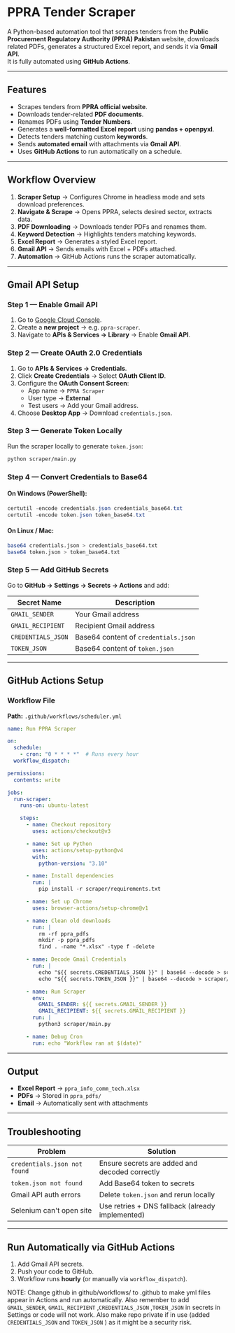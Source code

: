 # **PPRA Tender Scraper**

A Python-based automation tool that scrapes tenders from the **Public Procurement Regulatory Authority (PPRA) Pakistan** website, downloads related PDFs, generates a structured Excel report, and sends it via **Gmail API**.  
It is fully automated using **GitHub Actions**.

---

## **Features**

- Scrapes tenders from **PPRA official website**.
- Downloads tender-related **PDF documents**.
- Renames PDFs using **Tender Numbers**.
- Generates a **well-formatted Excel report** using **pandas + openpyxl**.
- Detects tenders matching custom **keywords**.
- Sends **automated email** with attachments via **Gmail API**.
- Uses **GitHub Actions** to run automatically on a schedule.

---

## **Workflow Overview**

1. **Scraper Setup** → Configures Chrome in headless mode and sets download preferences.
2. **Navigate & Scrape** → Opens PPRA, selects desired sector, extracts data.
3. **PDF Downloading** → Downloads tender PDFs and renames them.
4. **Keyword Detection** → Highlights tenders matching keywords.
5. **Excel Report** → Generates a styled Excel report.
6. **Gmail API** → Sends emails with Excel + PDFs attached.
7. **Automation** → GitHub Actions runs the scraper automatically.

---

## **Gmail API Setup**

### **Step 1 — Enable Gmail API**

1. Go to [Google Cloud Console](https://console.cloud.google.com/).
2. Create a **new project** → e.g. `ppra-scraper`.
3. Navigate to **APIs & Services → Library** → Enable **Gmail API**.

### **Step 2 — Create OAuth 2.0 Credentials**

1. Go to **APIs & Services → Credentials**.
2. Click **Create Credentials** → Select **OAuth Client ID**.
3. Configure the **OAuth Consent Screen**:
   - App name → `PPRA Scraper`
   - User type → **External**
   - Test users → Add your Gmail address.
4. Choose **Desktop App** → Download `credentials.json`.

### **Step 3 — Generate Token Locally**

Run the scraper locally to generate `token.json`:

```bash
python scraper/main.py
```

### **Step 4 — Convert Credentials to Base64**

#### On Windows (PowerShell):

```powershell
certutil -encode credentials.json credentials_base64.txt
certutil -encode token.json token_base64.txt
```

#### On Linux / Mac:

```bash
base64 credentials.json > credentials_base64.txt
base64 token.json > token_base64.txt
```

### **Step 5 — Add GitHub Secrets**

Go to **GitHub → Settings → Secrets → Actions** and add:

| Secret Name        | Description                          |
| ------------------ | ------------------------------------ |
| `GMAIL_SENDER`     | Your Gmail address                   |
| `GMAIL_RECIPIENT`  | Recipient Gmail address              |
| `CREDENTIALS_JSON` | Base64 content of `credentials.json` |
| `TOKEN_JSON`       | Base64 content of `token.json`       |

---

## **GitHub Actions Setup**

### **Workflow File**

**Path:** `.github/workflows/scheduler.yml`

```yaml
name: Run PPRA Scraper

on:
  schedule:
    - cron: "0 * * * *"  # Runs every hour
  workflow_dispatch:

permissions:
  contents: write

jobs:
  run-scraper:
    runs-on: ubuntu-latest

    steps:
      - name: Checkout repository
        uses: actions/checkout@v3

      - name: Set up Python
        uses: actions/setup-python@v4
        with:
          python-version: "3.10"

      - name: Install dependencies
        run: |
          pip install -r scraper/requirements.txt

      - name: Set up Chrome
        uses: browser-actions/setup-chrome@v1

      - name: Clean old downloads
        run: |
          rm -rf ppra_pdfs
          mkdir -p ppra_pdfs
          find . -name "*.xlsx" -type f -delete

      - name: Decode Gmail Credentials
        run: |
          echo "${{ secrets.CREDENTIALS_JSON }}" | base64 --decode > scraper/credentials.json
          echo "${{ secrets.TOKEN_JSON }}" | base64 --decode > scraper/token.json

      - name: Run Scraper
        env:
          GMAIL_SENDER: ${{ secrets.GMAIL_SENDER }}
          GMAIL_RECIPIENT: ${{ secrets.GMAIL_RECIPIENT }}
        run: |
          python3 scraper/main.py

      - name: Debug Cron
        run: echo "Workflow ran at $(date)"
```

---

## **Output**

- **Excel Report** → `ppra_info_comm_tech.xlsx`
- **PDFs** → Stored in `ppra_pdfs/`
- **Email** → Automatically sent with attachments

---

## **Troubleshooting**

| Problem                      | Solution                                         |
| ---------------------------- | ------------------------------------------------ |
| `credentials.json not found` | Ensure secrets are added and decoded correctly   |
| `token.json not found`       | Add Base64 token to secrets                      |
| Gmail API auth errors        | Delete `token.json` and rerun locally            |
| Selenium can't open site     | Use retries + DNS fallback (already implemented) |

---




## **Run Automatically via GitHub Actions**

1. Add Gmail API secrets.
2. Push your code to GitHub.
3. Workflow runs **hourly** (or manually via `workflow_dispatch`).


NOTE: Change github in github/workflows/ to .github to make yml files appear in Actions and run automatically.
      Also remember to add `GMAIL_SENDER`, `GMAIL_RECIPIENT` ,`CREDENTIALS_JSON` ,`TOKEN_JSON` in secrets in Settings or code will not work.
      Also make repo private if in use (added `CREDENTIALS_JSON` and `TOKEN_JSON` ) as it might be a security risk.

